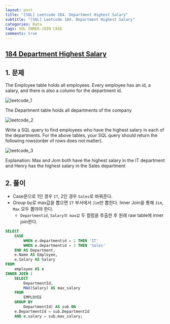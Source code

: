 ```yaml
---  
layout: post
title: "[SQL] Leetcode 184. Department Highest Salary"
subtitle: "[SQL] Leetcode 184. Department Highest Salary"  
categories: Data
tags: SQL INNER-JOIN CASE
comments: true  
---  
```


## [184 Department Highest Salary](https://leetcode.com/problems/department-highest-salary/)

## 1. 문제

The Employee table holds all employees. Every employee has an id, a salary, and there is also a column for the department id.

![leetcode_1](https://yunsikus.github.io/assets/img/post_img/leetcode184_1.jpg)

The Department table holds all departments of the company

![leetcode_2](https://yunsikus.github.io/assets/img/post_img/leetcode184_2.jpg)

Write a SQL query to find employees who have the highest salary in each of the departments. For the above tables, your SQL query should return the following rows(order of rows does not matter).

![leetcode_3](https://yunsikus.github.io/assets/img/post_img/leetcode184_3.jpg)

Explanation: Max and Jom both have the highest salary in the IT department and Henry has the highest salary in the Sales department

## 2. 풀이

- Case문으로 1인 경우 `IT`, 2인 경우 `Sales`로 바꿔준다. 
- Group by로 max값을 뽑으면 `IT` 부서에서 `Jim`만 뽑힌다. Inner Join을 통해 `Jim`, `Max` 모두 뽑아야 한다. 
  - `Departmentid`, `Salary의 max값` 두 컬럼을 추출한 후 원래 raw table에 inner join한다. 

```SQL
SELECT
	CASE
		WHEN e.departmentid = 1 THEN 'IT'
		WHEN e.departmentid = 2 THEN 'Sales'
	END AS Department,
	e.Name AS Employee,
	e.Salary AS Salary
FROM
	employee AS e
INNER JOIN (
	SELECT
		DepartmentId,
		MAX(Salary) AS max_salary
	FROM
		EMPLOYEE
	GROUP BY
		DepartmentId) AS sub ON
	e.DepartmentId = sub.DepartmentId
	AND e.salary = sub.max_salary;
```


